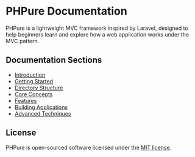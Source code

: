 # PHPure Documentation

PHPure is a lightweight MVC framework inspired by Laravel, designed to help beginners learn and explore how a web application works under the MVC pattern.

## Documentation Sections

- [Introduction](introduction.md)
- [Getting Started](getting-started.md)
- [Directory Structure](directory-structure.md)
- [Core Concepts](core-concepts.md)
- [Features](features.md)
- [Building Applications](building-applications.md)
- [Advanced Techniques](advanced-techniques.md)

## License

PHPure is open-sourced software licensed under the [MIT license](https://opensource.org/licenses/MIT).
